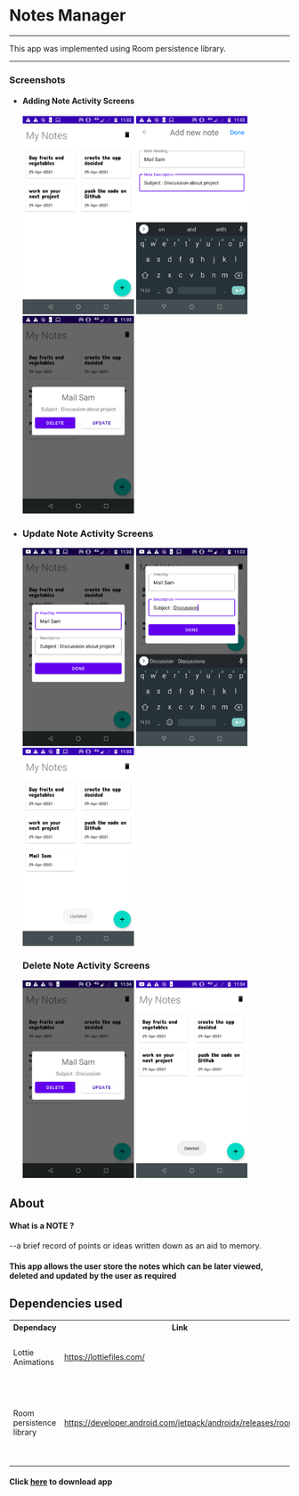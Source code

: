 <h1>Notes Manager</h1>
<hr>
<p>This app was implemented using Room persistence library.</p>
<hr>
<h3>Screenshots</h3>
<ul>
<li><h4>Adding Note Activity Screens</h4>
 <img src="https://github.com/TheEagerLearner/Notes_Manager/blob/master/ResourcesForReadMe/open.png" width="200"/>
 <img src="https://github.com/TheEagerLearner/Notes_Manager/blob/master/ResourcesForReadMe/add.png" width="200"/>
 <img src="https://github.com/TheEagerLearner/Notes_Manager/blob/master/ResourcesForReadMe/view.png" width="200"/>
</li>
<li>
<h3>Update Note Activity Screens</h3>
<img src="https://github.com/TheEagerLearner/Notes_Manager/blob/master/ResourcesForReadMe/update.png" width="200"/>
<img src="https://github.com/TheEagerLearner/Notes_Manager/blob/master/ResourcesForReadMe/updating.png" width="200"/>
<img src="https://github.com/TheEagerLearner/Notes_Manager/blob/master/ResourcesForReadMe/afterupdate.png" width="200"/>
</li>
<h3>Delete Note Activity Screens</h3>
<img src="https://github.com/TheEagerLearner/Notes_Manager/blob/master/ResourcesForReadMe/delete.png" width="200"/>
<img src="https://github.com/TheEagerLearner/Notes_Manager/blob/master/ResourcesForReadMe/afterdelete.png" width="200"/>
</li>
</ul>

<h2>About</h2>
<p><h4>What is a NOTE ? </h4>--a brief record of points or ideas written down as an aid to memory.</p>
<p><h4>This app allows the user store the notes which can be later viewed, deleted and updated by the user as required</h4></p>

<h2>Dependencies used</h2>
<table>
  <tr>
  <th>Dependacy</th><th>Link</th>
    <th>Code</th>
  </tr>
  <tr>
    <td>Lottie Animations</td>
    <td><a href="https://lottiefiles.com/">https://lottiefiles.com/</a></td>
    <td><code>def lottieVersion = "3.4.0"</code>
      <p><code>implementation "com.airbnb.android:lottie:$lottieVersion"</code></p>
</td>
  </tr>
    <tr>
    <td>Room persistence library</td>
    <td><a href="https://developer.android.com/jetpack/androidx/releases/room/">https://developer.android.com/jetpack/androidx/releases/room</a></td>
    <td><code>def room_version = "1.1.1"</code>
      <p><code>    implementation "android.arch.persistence.room:runtime:$room_version"
    annotationProcessor "android.arch.persistence.room:compiler:$room_version"
    testImplementation "android.arch.persistence.room:testing:$room_version"</code></p>
</td>
  </tr>
</table>

<h4>Click <a href="https://github.com/TheEagerLearner/Notes_Manager/blob/master/ResourcesForReadMe/app-debug.apk?raw=true">here</a> to download app</h4>
